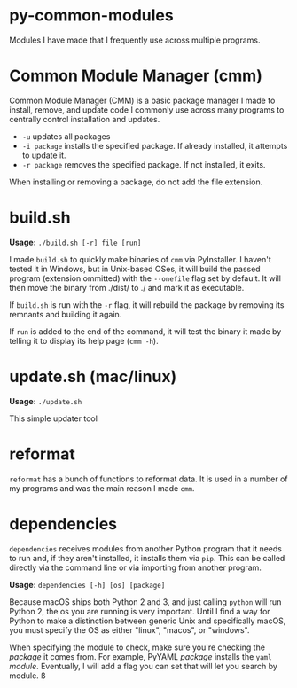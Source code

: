 # py-common-modules
Modules I have made that I frequently use across multiple programs.


# Common Module Manager (cmm)

Common Module Manager (CMM) is a basic package manager I made to install, remove, and update code I commonly use across many programs to centrally control installation and updates. 

- `-u` updates all packages
- `-i package` installs the specified package. If already installed, it attempts to update it.
- `-r package` removes the specified package. If not installed, it exits.

When installing or removing a package, do not add the file extension. 


# build.sh

**Usage:** `./build.sh [-r] file [run]`

I made `build.sh` to quickly make binaries of `cmm` via PyInstaller. I haven't tested it in Windows, but in Unix-based OSes, it will build the passed program (extension ommitted) with the `--onefile` flag set by default. It will then move the binary from ./dist/ to ./ and mark it as executable.

If `build.sh` is run with the `-r` flag, it will rebuild the package by removing its remnants and building it again.

If `run` is added to the end of the command, it will test the binary it made by telling it to display its help page (`cmm -h`).

# update.sh (mac/linux)

**Usage:** `./update.sh`

This simple updater tool

# reformat

`reformat` has a bunch of functions to reformat data. It is used in a number of my programs and was the main reason I made `cmm`.


# dependencies

`dependencies` receives modules from another Python program that it needs to run and, if they aren't installed, it installs them via `pip`. This can be called directly via the command line or via importing from another program.

**Usage:** `dependencies [-h] [os] [package]`

Because macOS ships both Python 2 and 3, and just calling `python` will run Python 2, the os you are running is very important. Until I find a way for Python to make a distinction between generic Unix and specifically macOS, you must specify the OS as either "linux", "macos", or "windows".

When specifying the module to check, make sure you're checking the *package* it comes from. For example, PyYAML *package* installs the `yaml` *module*. Eventually, I will add a flag you can set that will let you search by module. ß